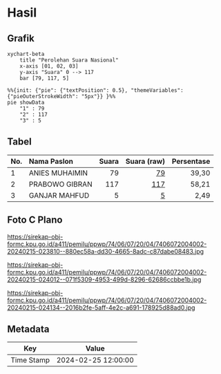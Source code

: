 # Hasil

## Grafik

```mermaid
xychart-beta
    title "Perolehan Suara Nasional"
    x-axis [01, 02, 03]
    y-axis "Suara" 0 --> 117
    bar [79, 117, 5]
```

```mermaid
%%{init: {"pie": {"textPosition": 0.5}, "themeVariables": {"pieOuterStrokeWidth": "5px"}} }%%
pie showData
    "1" : 79
    "2" : 117
    "3" : 5
```

## Tabel

| No. | Nama Paslon    | Suara | Suara (raw) | Persentase |
|:--- |:-------------- | -----:| -----------:| ----------:|
| 1   | ANIES MUHAIMIN | 79    | [79][p-1]   | 39,30      |
| 2   | PRABOWO GIBRAN | 117   | [117][p-2]  | 58,21      |
| 3   | GANJAR MAHFUD  | 5     | [5][p-3]    | 2,49       |


[p-1]: https://github.com/gigit-pemilu/pemilu-2024/blob/main/pilpres/hitung-suara/sub/74-sulawesi-tenggara/sub/06-bombana/sub/07-poleang-barat/sub/2004-ranokomea/sub/002-tps/sub/paslon-1.txt
[p-2]: https://github.com/gigit-pemilu/pemilu-2024/blob/main/pilpres/hitung-suara/sub/74-sulawesi-tenggara/sub/06-bombana/sub/07-poleang-barat/sub/2004-ranokomea/sub/002-tps/sub/paslon-2.txt
[p-3]: https://github.com/gigit-pemilu/pemilu-2024/blob/main/pilpres/hitung-suara/sub/74-sulawesi-tenggara/sub/06-bombana/sub/07-poleang-barat/sub/2004-ranokomea/sub/002-tps/sub/paslon-3.txt

## Foto C Plano

https://sirekap-obj-formc.kpu.go.id/a411/pemilu/ppwp/74/06/07/20/04/7406072004002-20240215-023810--880ec58a-dd30-4665-8adc-c87dabe08483.jpg

https://sirekap-obj-formc.kpu.go.id/a411/pemilu/ppwp/74/06/07/20/04/7406072004002-20240215-024012--071f5309-4953-499d-8296-62686ccbbe1b.jpg

https://sirekap-obj-formc.kpu.go.id/a411/pemilu/ppwp/74/06/07/20/04/7406072004002-20240215-024134--2016b2fe-5aff-4e2c-a691-178925d88ad0.jpg


## Metadata

| Key        | Value               |
| ---------- | ------------------- |
| Time Stamp | 2024-02-25 12:00:00 |



